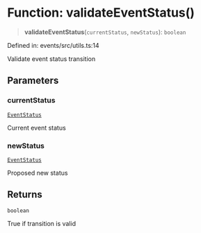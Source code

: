 # Function: validateEventStatus()

> **validateEventStatus**(`currentStatus`, `newStatus`): `boolean`

Defined in: events/src/utils.ts:14

Validate event status transition

## Parameters

### currentStatus

[`EventStatus`](../type-aliases/EventStatus.md)

Current event status

### newStatus

[`EventStatus`](../type-aliases/EventStatus.md)

Proposed new status

## Returns

`boolean`

True if transition is valid

